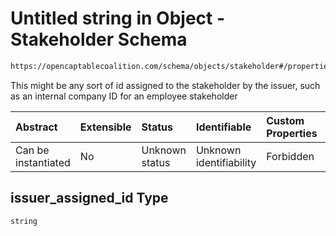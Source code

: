 # Untitled string in Object - Stakeholder Schema

```txt
https://opencaptablecoalition.com/schema/objects/stakeholder#/properties/issuer_assigned_id
```

This might be any sort of id assigned to the stakeholder by the issuer, such as an internal company ID for an employee stakeholder

| Abstract            | Extensible | Status         | Identifiable            | Custom Properties | Additional Properties | Access Restrictions | Defined In                                                                                      |
| :------------------ | :--------- | :------------- | :---------------------- | :---------------- | :-------------------- | :------------------ | :---------------------------------------------------------------------------------------------- |
| Can be instantiated | No         | Unknown status | Unknown identifiability | Forbidden         | Allowed               | none                | [Stakeholder.schema.json*](../../schema/objects/Stakeholder.schema.json "open original schema") |

## issuer_assigned_id Type

`string`
